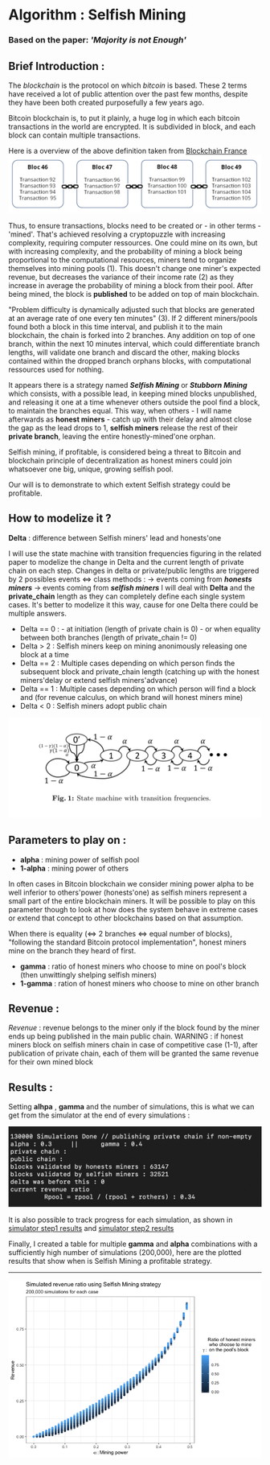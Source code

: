# Algorithm : Selfish Mining 
### Based on the paper: *'Majority is not Enough'*

## Brief Introduction :

The *blockchain* is the protocol on which *bitcoin* is based. These 2 terms have received a lot of public attention over the past few months, despite they have been both created purposefully a few years ago.

Bitcoin blockchain is, to put it plainly, a huge log in which each bitcoin transactions in the world are encrypted. It is subdivided in block, and each block can contain multiple transactions.

Here is a overview of the above definition taken from [Blockchain France](https://blockchainfrance.net/decouvrir-la-blockchain/c-est-quoi-la-blockchain/)
![blocks](./img/blocks.png)

Thus, to ensure transactions, blocks need to be created or - in other terms - 'mined'. That's achieved resolving a cryptopuzzle with increasing complexity, requiring computer ressources. One could mine on its own, but with increasing complexity, and the probability of mining a block being proportional to the computational resources, miners tend to organize themselves into mining pools (1). This doesn't change one miner's expected revenue, but decreases the variance of their income rate (2) as they increase in average the probability of mining a block from their pool. After being mined, the block is **published** to be added on top of main blockchain.

"Problem difficulty is dynamically adjusted such that blocks are generated at an average rate of one every ten minutes" (3). If 2 different miners/pools found both a block in this time interval, and publish it to the main blockchain, the chain is forked into 2 branches. Any addition on top of one branch, within the next 10 minutes interval, which could differentiate branch lengths, will validate one branch and discard the other, making blocks contained within the dropped branch orphans blocks, with computational ressources used for nothing.

It appears there is a strategy named ***Selfish Mining*** or ***Stubborn Mining*** which consists, with a possible lead, in keeping mined blocks unpublished, and releasing it one at a time whenever others outside the pool find a block, to maintain the branches equal. This way, when others - I will name afterwards as **honest miners** - catch up with their delay and almost close the gap as the lead drops to 1, **selfish miners** release the rest of their **private branch**, leaving the entire honestly-mined'one orphan.
 
Selfish mining, if profitable, is considered being a threat to Bitcoin and blockchain principle of decentralization as honest miners could join whatsoever one big, unique, growing selfish pool.
 
Our will is to demonstrate to which extent Selfish strategy could be profitable.

## How to modelize it ? 

**Delta** : difference between Selfish miners' lead and honests'one

I will use the state machine with transition frequencies figuring in the related paper to modelize the change in Delta and the current length of private chain on each step.
Changes in delta or private/public lengths are triggered by 2 possibles events <=> class methods : 
	-> events coming from ***honests miners***
	-> events coming from ***selfish miners***
I will deal with **Delta** and the **private_chain** length as they can completely define each single system cases.
It's better to modelize it this way, cause for one Delta there could be multiple answers.

* Delta == 0   : - at initiation (length of private chain is 0)
				 - or when equality between both branches (length of private_chain != 0)
* Delta > 2    : Selfish miners keep on mining anonimously releasing one block at a time
* Delta == 2   : Multiple cases depending on which person finds the subsequent block and private_chain length
				   (catching up with the honest miners'delay or extend selfish miners'advance)
* Delta == 1   : Multiple cases depending on which person will find a block 
				   and (for revenue calculus, on which brand will honest miners mine)
* Delta < 0    : Selfish miners adopt public chain

![state machine figure](./img/state_machine.png)

## Parameters to play on :
* **alpha** : mining power of selfish pool
* **1-alpha** : mining power of others

In often cases in Bitcoin blockchain we consider mining power alpha to be well inferior to others'power (honests'one) as selfish miners represent a small part of the entire blockchain miners. It will be possible to play on this parameter though to look at how does the system behave in extreme cases or extend that concept to other blockchains based on that assumption.

When there is equality (<=> 2 branches <=> equal number of blocks), "following the standard Bitcoin protocol implementation", honest miners mine on the branch they heard of first.
* **gamma**   :  ratio of honest miners who choose to mine on pool's block (then unwittingly shelping selfish miners)
* **1-gamma** :  ration of honest miners who choose to mine on other branch

## Revenue :
*Revenue* : revenue belongs to the miner only if the block found by the miner ends up being published
in the main public chain. 
WARNING : if honest miners block on selfish miners chain in case of competitive case (1-1), after publication of private chain, each of them will be granted the same revenue for their own mined block


## Results : 

Setting **alhpa** , **gamma**  and  the number of simulations, this is what we can get from the simulator at the end of every simulations :

![simulator end results](./img/results.png)

It is also possible to track progress for each simulation, as shown in [simulator step1 results](./img/example_steps_1.png) and [simulator step2 results](./img/example_steps_2.png)

Finally, I created a table for multiple **gamma** and **alpha** combinations with a sufficiently high number of simulations (200,000), here are the plotted results that show when is Selfish Mining a profitable strategy.

----

![selfish mining graph](./img/selfish_mining_result.png)
